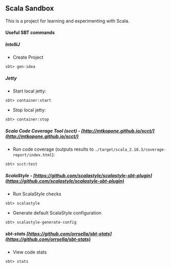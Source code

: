 ## Scala Sandbox

This is a project for learning and experimenting with Scala.

#### Useful SBT commands

##### IntelliJ
* Create Project

```
sbt> gen-idea
```

##### Jetty
* Start local jetty:

```
sbt> container:start
```

* Stop local jetty:

```
sbt> container:stop
```

##### Scala Code Coverage Tool (scct) - [http://mtkopone.github.io/scct/](http://mtkopone.github.io/scct/)
* Run code coverage (outputs results to <code>./target/scala_2.10.3/coverage-report/index.html</code>):

```
sbt> scct:test
```

##### ScalaStyle - [https://github.com/scalastyle/scalastyle-sbt-plugin](https://github.com/scalastyle/scalastyle-sbt-plugin)
* Run ScalaStyle checks

```
sbt> scalastyle
```

* Generate default ScalaStyle configuration

```
sbt> scalastyle-generate-config
```

##### sbt-stats [https://github.com/orrsella/sbt-stats](https://github.com/orrsella/sbt-stats)
* View code stats
```
sbt> stats
```
